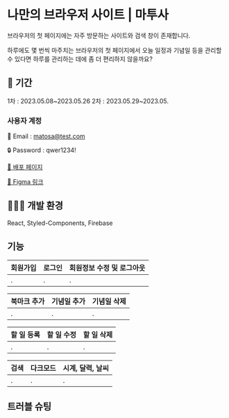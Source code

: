 # 나만의 브라우저 사이트 | 마투사

브라우저의 첫 페이지에는 자주 방문하는 사이트와 검색 창이 존재합니다.

하루에도 몇 번씩 마주치는 브라우저의 첫 페이지에서 오늘 일정과 기념일 등을 관리할 수 있다면 하루를 관리하는 데에 좀 더 편리하지 않을까요?

## 📅 기간

1차 : 2023.05.08~2023.05.26
2차 : 2023.05.29~2023.05.

### 사용자 계정

📧 Email : matosa@test.com

🔒 Password : qwer1234!

[🔗 배포 페이지](https://jeongeum.github.io/MyTodoSite/)

[🎨 Figma 링크](https://www.figma.com/file/yr9QstdL0i4CmLJukI4U9O/My-Todo-Site_React?type=design&node-id=0%3A1&t=LLbWh4Hp6V5Im8d7-1)

## 👩🏻‍💻 개발 환경

React, Styled-Components, Firebase

## 기능

| 회원가입 | 로그인 | 회원정보 수정 및 로그아웃 |
| -------- | ------ | ------------------------- |
| .        | .      | .                         |

| 북마크 추가 | 기념일 추가 | 기념일 삭제 |
| ----------- | ----------- | ----------- |
| .           | .           | .           |

| 할 일 등록 | 할 일 수정 | 할 일 삭제 |
| ---------- | ---------- | ---------- |
| .          | .          | .          |

| 검색 | 다크모드 | 시계, 달력, 날씨 |
| ---- | -------- | ---------------- |
| .    | .        | .                |

## 트러블 슈팅
